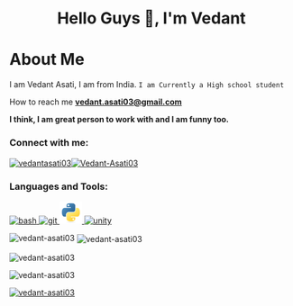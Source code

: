 <h1 align="center">Hello Guys 👋, I'm Vedant</h1>

# About Me

I am Vedant Asati, I am from India.
`I am Currently a High school student`

How to reach me **vedant.asati03@gmail.com**

**I think, I am great person to work with and I am funny too.**

<h3 align="left">Connect with me:</h3>
<p align="left">
<a href="https://dev.to/vedantasati03" target="blank"><img align="center" src="https://raw.githubusercontent.com/rahuldkjain/github-profile-readme-generator/master/src/images/icons/Social/devto.svg" alt="vedantasati03" height="30" width="40" /><a href="https://github.com/Vedant-Asati03" target="blank"><img align="center" src="C:/Users/lenovo/Downloads/Github.png" alt="Vedant-Asati03" height="30" width="40" /> </a>
</p>

<h3 align="left">Languages and Tools:</h3>
<p align="left"> <a href="https://www.gnu.org/software/bash/" target="_blank" rel="noreferrer"> <img src="https://www.vectorlogo.zone/logos/gnu_bash/gnu_bash-icon.svg" alt="bash" width="40" height="40"/> </a> <a href="https://git-scm.com/" target="_blank" rel="noreferrer"> <img src="https://www.vectorlogo.zone/logos/git-scm/git-scm-icon.svg" alt="git" width="40" height="40"/> </a> <a href="https://www.python.org" target="_blank" rel="noreferrer"> <img src="https://raw.githubusercontent.com/devicons/devicon/master/icons/python/python-original.svg" alt="python" width="40" height="40"/> </a> <a href="https://unity.com/" target="_blank" rel="noreferrer"> <img src="https://www.vectorlogo.zone/logos/unity3d/unity3d-icon.svg" alt="unity" width="40" height="40"/> </a> </p>

<p><img align="left" src="https://github-readme-stats.vercel.app/api/top-langs?username=vedant-asati03&show_icons=true&locale=en&layout=compact" alt="vedant-asati03" /></p>

<p>&nbsp;<img align="center" src="https://github-readme-stats.vercel.app/api?username=vedant-asati03&show_icons=true&locale=en" alt="vedant-asati03" /></p>

<p><img align="center" src="https://github-readme-streak-stats.herokuapp.com/?user=vedant-asati03&" alt="vedant-asati03" /></p>

<p align="left"> <img src="https://komarev.com/ghpvc/?username=vedant-asati03&label=Profile%20views&color=0e75b6&style=flat" alt="vedant-asati03" /> </p>

<p align="left"> <a href="https://github.com/ryo-ma/github-profile-trophy"><img src="https://github-profile-trophy.vercel.app/?username=vedant-asati03" alt="vedant-asati03" /></a> </p>
